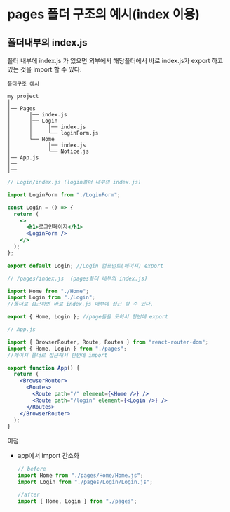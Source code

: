 # pages 폴더 구조의 예시(index 이용)

## 폴더내부의 index.js

폴더 내부에 index.js 가 있으면 외부에서 해당폴더에서 바로 index.js가 export 하고있는 것을 import 할 수 있다.

```
폴더구조 예시

my project
│
│── Pages
│      │── index.js
│      │── Login
│      │     │── index.js
│      │     └── loginForm.js
│      └── Home
│            │── index.js
│            └── Notice.js
│── App.js
│──
│──
```

```jsx
// Login/index.js (login폴더 내부의 index.js)

import LoginForm from "./LoginForm";

const Login = () => {
  return (
    <>
      <h1>로그인페이지</h1>
      <LoginForm />
    </>
  );
};

export default Login; //Login 컴포넌트(페이지) export
```

```jsx
// /pages/index.js  (pages폴더 내부의 index.js)

import Home from "./Home";
import Login from "./Login";
//폴더로 접근하면 바로 index.js 내부에 접근 할 수 있다.

export { Home, Login }; //page들을 모아서 한번에 export
```

```jsx
// App.js

import { BrowserRouter, Route, Routes } from "react-router-dom";
import { Home, Login } from "./pages";
//페이지 폴더로 접근해서 한번에 import

export function App() {
  return (
    <BrowserRouter>
      <Routes>
        <Route path="/" element={<Home />} />
        <Route path="/login" element={<Login />} />
      </Routes>
    </BrowserRouter>
  );
}
```

이점

- app에서 import 간소화

  ```jsx
  // before
  import Home from "./pages/Home/Home.js";
  import Login from "./pages/Login/Login.js";

  //after
  import { Home, Login } from "./pages";
  ```

